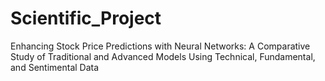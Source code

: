 # Scientific_Project
Enhancing Stock Price Predictions with Neural Networks:  A Comparative Study of Traditional and Advanced Models Using Technical, Fundamental, and Sentimental Data
